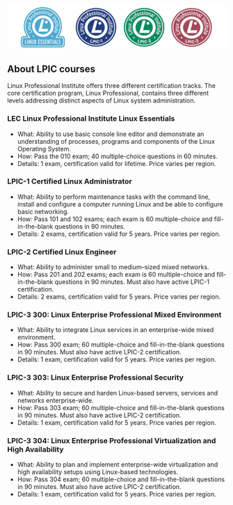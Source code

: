<p align="center"><img src="images/lpic.png"></p>

## About LPIC courses
Linux Professional Institute offers three different certification tracks. The core certification program, Linux Professional, contains three different levels addressing distinct aspects of Linux system administration.

### LEC Linux Professional Institute Linux Essentials
- What: Ability to use basic console line editor and demonstrate an understanding of processes, programs and components of the Linux Operating System.
- How: Pass the 010 exam; 40 multiple-choice questions in 60 minutes.
- Details: 1 exam, certification valid for lifetime. Price varies per region.

### LPIC-1 Certified Linux Administrator
- What: Ability to perform maintenance tasks with the command line, install and configure a computer running Linux and be able to configure basic networking.
- How: Pass 101 and 102 exams; each exam is 60 multiple-choice and fill-in-the-blank questions in 90 minutes.
- Details: 2 exams, certification valid for 5 years. Price varies per region.

### LPIC-2 Certified Linux Engineer
- What: Ability to administer small to medium–sized mixed networks.
- How: Pass 201 and 202 exams; each exam is 60 multiple-choice and fill-in-the-blank questions in 90 minutes. Must also have active LPIC-1 certification.
- Details: 2 exams, certification valid for 5 years. Price varies per region.

### LPIC-3 300: Linux Enterprise Professional Mixed Environment 
- What: Ability to integrate Linux services in an enterprise-wide mixed environment.
- How: Pass 300 exam; 60 multiple-choice and fill-in-the-blank questions in 90 minutes. Must also have active LPIC-2 certification.
- Details: 1 exam, certification valid for 5 years. Price varies per region.

### LPIC-3 303: Linux Enterprise Professional Security
- What: Ability to secure and harden Linux-based servers, services and networks enterprise-wide.
- How: Pass 303 exam; 60 multiple-choice and fill-in-the-blank questions in 90 minutes. Must also have active LPIC-2 certification.
- Details: 1 exam, certification valid for 5 years. Price varies per region.

### LPIC-3 304: Linux Enterprise Professional Virtualization and High Availability
- What: Ability to plan and implement enterprise-wide virtualization and high availability setups using Linux-based technologies.
- How: Pass 304 exam; 60 multiple-choice and fill-in-the-blank questions in 90 minutes. Must also have active LPIC-2 certification.
- Details: 1 exam, certification valid for 5 years. Price varies per region.
